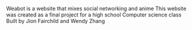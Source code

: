 Weabot is a website that mixes social networking and anime
This website was created as a final project for a high school Computer science class
Built by Jion Fairchild and Wendy Zhang
